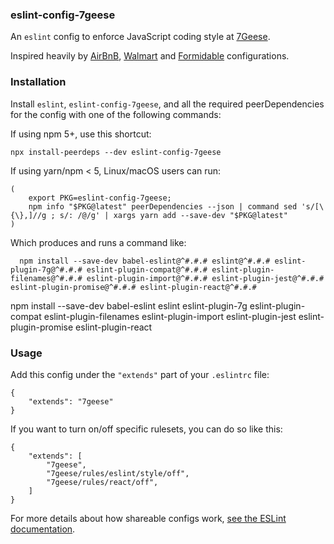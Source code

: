 ### eslint-config-7geese

An `eslint` config to enforce JavaScript coding style at [7Geese](https://7geese.com/).

<!--
_Coming soon_

You can read more about our coding style [over here](https://github.com/7Geese/eslint-config-7geese/blob/master/docs/styleguide.md).
-->

Inspired heavily by [AirBnB](https://github.com/airbnb/javascript), [Walmart](https://github.com/walmartlabs/eslint-config-walmart) and [Formidable](https://github.com/FormidableLabs/eslint-config-formidable) configurations.


### Installation

Install `eslint`, `eslint-config-7geese`, and all the required peerDependencies for the config with one of the following commands:

If using npm 5+, use this shortcut:

```
npx install-peerdeps --dev eslint-config-7geese
```

If using yarn/npm < 5, Linux/macOS users can run:

```
(
    export PKG=eslint-config-7geese;
    npm info "$PKG@latest" peerDependencies --json | command sed 's/[\{\},]//g ; s/: /@/g' | xargs yarn add --save-dev "$PKG@latest"
)
```

Which produces and runs a command like:

```
  npm install --save-dev babel-eslint@^#.#.# eslint@^#.#.# eslint-plugin-7g@^#.#.# eslint-plugin-compat@^#.#.# eslint-plugin-filenames@^#.#.# eslint-plugin-import@^#.#.# eslint-plugin-jest@^#.#.# eslint-plugin-promise@^#.#.# eslint-plugin-react@^#.#.#

```

npm install --save-dev babel-eslint eslint eslint-plugin-7g eslint-plugin-compat eslint-plugin-filenames eslint-plugin-import eslint-plugin-jest eslint-plugin-promise eslint-plugin-react


### Usage

Add this config under the `"extends"` part of your `.eslintrc` file:

```
{
    "extends": "7geese"
}
```

If you want to turn on/off specific rulesets, you can do so like this:

```
{
    "extends": [
        "7geese",
        "7geese/rules/eslint/style/off",
        "7geese/rules/react/off",
    ]
}
```

For more details about how shareable configs work, [see the ESLint documentation](https://eslint.org/docs/developer-guide/shareable-configs).
